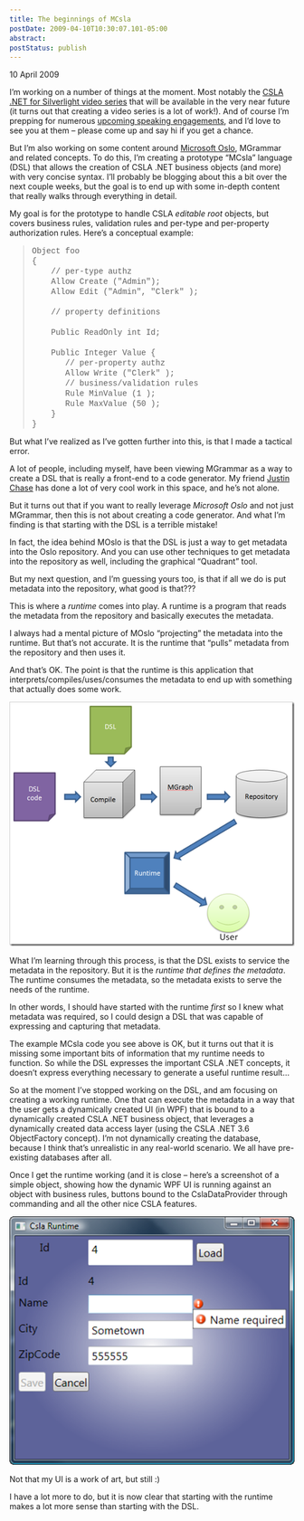 ```yaml
---
title: The beginnings of MCsla
postDate: 2009-04-10T10:30:07.101-05:00
abstract: 
postStatus: publish
---
```

10 April 2009

I’m working on a number of things at the moment. Most notably the [CSLA .NET for Silverlight video series](http://download.lhotka.net/Default.aspx?t=SLVid01) that will be available in the very near future (it turns out that creating a video series is a lot of work!). And of course I’m prepping for numerous [upcoming speaking engagements](http://www.lhotka.net/Presentations.aspx), and I’d love to see you at them – please come up and say hi if you get a chance.

But I’m also working on some content around [Microsoft Oslo](http://msdn.com/oslo), MGrammar and related concepts. To do this, I’m creating a prototype “MCsla” language (DSL) that allows the creation of CSLA .NET business objects (and more) with very concise syntax. I’ll probably be blogging about this a bit over the next couple weeks, but the goal is to end up with some in-depth content that really walks through everything in detail.

My goal is for the prototype to handle CSLA *editable root* objects, but covers business rules, validation rules and per-type and per-property authorization rules. Here’s a conceptual example:


> <font face="Courier New">Object foo <br>{ <br>&nbsp;&nbsp;&nbsp; // per-type authz <br>&nbsp;&nbsp;&nbsp; Allow Create ("Admin"); <br>&nbsp;&nbsp;&nbsp; Allow Edit ("Admin", "Clerk" ); <br><br>&nbsp;&nbsp;&nbsp; // property definitions <br><br>&nbsp;&nbsp;&nbsp; Public ReadOnly int Id; <br></font><font face="Courier New"><br>&nbsp;&nbsp;&nbsp; Public Integer Value { <br>&nbsp;&nbsp;&nbsp;&nbsp;&nbsp;&nbsp; // per-property authz <br>&nbsp;&nbsp;&nbsp;&nbsp;&nbsp;&nbsp; Allow Write ("Clerk" ); <br>&nbsp;&nbsp;&nbsp;&nbsp;&nbsp;&nbsp; // business/validation rules <br>&nbsp;&nbsp;&nbsp;&nbsp;&nbsp;&nbsp; Rule MinValue (1 ); <br>&nbsp;&nbsp;&nbsp;&nbsp;&nbsp;&nbsp; Rule MaxValue (50 ); <br>&nbsp;&nbsp;&nbsp; } <br>}</font>


But what I’ve realized as I’ve gotten further into this, is that I made a tactical error.

A lot of people, including myself, have been viewing MGrammar as a way to create a DSL that is really a front-end to a code generator. My friend [Justin Chase](http://www.justnbusiness.com/) has done a lot of very cool work in this space, and he’s not alone.

But it turns out that if you want to really leverage *Microsoft Oslo* and not just MGrammar, then this is not about creating a code generator. And what I’m finding is that starting with the DSL is a terrible mistake!

In fact, the idea behind MOslo is that the DSL is just a way to get metadata into the Oslo repository. And you can use other techniques to get metadata into the repository as well, including the graphical “Quadrant” tool.

But my next question, and I’m guessing yours too, is that if all we do is put metadata into the repository, what good is that???

This is where a *runtime* comes into play. A runtime is a program that reads the metadata from the repository and basically executes the metadata.

I always had a mental picture of MOslo “projecting” the metadata into the runtime. But that’s not accurate. It is the runtime that “pulls” metadata from the repository and then uses it.

And that’s OK. The point is that the runtime is this application that interprets/compiles/uses/consumes the metadata to end up with something that actually does some work.

[![image](binary/WindowsLiveWriter/ThebeginningsofMCsla_92A7/image_thumb_2.png "image")](binary/WindowsLiveWriter/ThebeginningsofMCsla_92A7/image_6.png)

What I’m learning through this process, is that the DSL exists to service the metadata in the repository. But it is the *runtime that defines the metadata*. The runtime consumes the metadata, so the metadata exists to serve the needs of the runtime.

In other words, I should have started with the runtime *first* so I knew what metadata was required, so I could design a DSL that was capable of expressing and capturing that metadata.

The example MCsla code you see above is OK, but it turns out that it is missing some important bits of information that my runtime needs to function. So while the DSL expresses the important CSLA .NET concepts, it doesn’t express everything necessary to generate a useful runtime result…

So at the moment I’ve stopped working on the DSL, and am focusing on creating a working runtime. One that can execute the metadata in a way that the user gets a dynamically created UI (in WPF) that is bound to a dynamically created CSLA .NET business object, that leverages a dynamically created data access layer (using the CSLA .NET 3.6 ObjectFactory concept). I’m not dynamically creating the database, because I think that’s unrealistic in any real-world scenario. We all have pre-existing databases after all.

Once I get the runtime working (and it is close – here’s a screenshot of a simple object, showing how the dynamic WPF UI is running against an object with business rules, buttons bound to the CslaDataProvider through commanding and all the other nice CSLA features.

[![image](binary/WindowsLiveWriter/ThebeginningsofMCsla_92A7/image_thumb_3.png "image")](binary/WindowsLiveWriter/ThebeginningsofMCsla_92A7/image_8.png)

Not that my UI is a work of art, but still :)

I have a lot more to do, but it is now clear that starting with the runtime makes a lot more sense than starting with the DSL.
